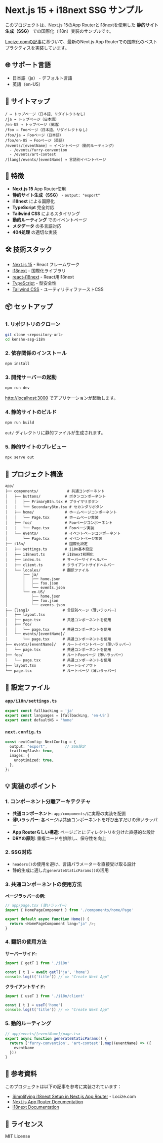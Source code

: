 # Next.js 15 + i18next SSG サンプル

このプロジェクトは、Next.js 15のApp Routerとi18nextを使用した **静的サイト生成（SSG）** での国際化（i18n）実装のサンプルです。

[Locize.comの記事](https://www.locize.com/blog/i18n-next-app-router)に基づいて、最新のNext.js App Routerでの国際化のベストプラクティスを実装しています。

## 🌐 サポート言語

- 日本語（ja） - デフォルト言語
- 英語（en-US）

## 📁 サイトマップ

```
/ → トップページ（日本語、リダイレクトなし）
/ja → トップページ（日本語）
/en-US → トップページ（英語）
/foo → Fooページ（日本語、リダイレクトなし）
/foo/ja → Fooページ（日本語）
/foo/en-US → Fooページ（英語）
/events/[eventName] → イベントページ（動的ルーティング）
  - /events/furry-convention
  - /events/art-contest
/[lang]/events/[eventName] → 言語別イベントページ
```

## 🚀 特徴

- **Next.js 15** App Router使用
- **静的サイト生成（SSG）** - `output: "export"`
- **i18next** による国際化
- **TypeScript** 完全対応
- **Tailwind CSS** によるスタイリング
- **動的ルーティング** でのイベントページ
- **メタデータ** の多言語対応
- **404処理** の適切な実装

## 🛠 技術スタック

- [Next.js 15](https://nextjs.org/) - React フレームワーク
- [i18next](https://www.i18next.com/) - 国際化ライブラリ
- [react-i18next](https://react.i18next.com/) - React用i18next
- [TypeScript](https://www.typescriptlang.org/) - 型安全性
- [Tailwind CSS](https://tailwindcss.com/) - ユーティリティファーストCSS

## 📦 セットアップ

### 1. リポジトリのクローン

```bash
git clone <repository-url>
cd kensho-ssg-i18n
```

### 2. 依存関係のインストール

```bash
npm install
```

### 3. 開発サーバーの起動

```bash
npm run dev
```

[http://localhost:3000](http://localhost:3000) でアプリケーションが起動します。

### 4. 静的サイトのビルド

```bash
npm run build
```

`out/` ディレクトリに静的ファイルが生成されます。

### 5. 静的サイトのプレビュー

```bash
npx serve out
```

## 📂 プロジェクト構造

```
app/
├── components/             # 共通コンポーネント
│   ├── buttons/           # ボタンコンポーネント
│   │   ├── PrimaryBtn.tsx # プライマリボタン
│   │   └── SecondaryBtn.tsx # セカンダリボタン
│   ├── home/              # ホームページコンポーネント
│   │   └── Page.tsx       # ホームページ実装
│   ├── foo/               # Fooページコンポーネント
│   │   └── Page.tsx       # Fooページ実装
│   └── events/            # イベントページコンポーネント
│       └── Page.tsx       # イベントページ実装
├── i18n/                  # 国際化設定
│   ├── settings.ts        # i18n基本設定
│   ├── i18next.ts        # i18next初期化
│   ├── index.ts          # サーバーサイドヘルパー
│   ├── client.ts         # クライアントサイドヘルパー
│   └── locales/          # 翻訳ファイル
│       ├── ja/
│       │   ├── home.json
│       │   ├── foo.json
│       │   └── events.json
│       └── en-US/
│           ├── home.json
│           ├── foo.json
│           └── events.json
├── [lang]/               # 言語別ページ（薄いラッパー）
│   ├── layout.tsx
│   ├── page.tsx          # 共通コンポーネントを使用
│   ├── foo/
│   │   └── page.tsx      # 共通コンポーネントを使用
│   └── events/[eventName]/
│       └── page.tsx      # 共通コンポーネントを使用
├── events/[eventName]/   # ルートイベントページ（薄いラッパー）
│   └── page.tsx          # 共通コンポーネントを使用
├── foo/                  # ルートFooページ（薄いラッパー）
│   └── page.tsx          # 共通コンポーネントを使用
├── layout.tsx            # ルートレイアウト
└── page.tsx              # ルートページ（薄いラッパー）
```

## 🔧 設定ファイル

### `app/i18n/settings.ts`
```typescript
export const fallbackLng = 'ja'
export const languages = [fallbackLng, 'en-US']
export const defaultNS = 'home'
```

### `next.config.ts`
```typescript
const nextConfig: NextConfig = {
  output: "export",        // SSG設定
  trailingSlash: true,
  images: {
    unoptimized: true,
  },
};
```

## 💡 実装のポイント

### 1. コンポーネント分離アーキテクチャ
- **共通コンポーネント**: `app/components/`に実際の実装を配置
- **薄いラッパー**: 各ページは共通コンポーネントを呼び出すだけの薄いラッパー
- **App Routerらしい構造**: ページごとにディレクトリを分けた直感的な設計
- **DRYの原則**: 重複コードを排除し、保守性を向上

### 2. SSG対応
- `headers()`の使用を避け、言語パラメーターを直接受け取る設計
- 静的生成に適した`generateStaticParams()`の活用

### 3. 共通コンポーネントの使用方法

**ページラッパーの例:**
```typescript
// app/page.tsx (薄いラッパー)
import { HomePageComponent } from './components/home/Page'

export default async function Home() {
  return <HomePageComponent lang="ja" />;
}
```

### 4. 翻訳の使用方法

**サーバーサイド:**
```typescript
import { getT } from './i18n'

const { t } = await getT('ja', 'home')
console.log(t('title')) // => "Create Next App"
```

**クライアントサイド:**
```typescript
import { useT } from './i18n/client'

const { t } = useT('home')
console.log(t('title')) // => "Create Next App"
```

### 5. 動的ルーティング
```typescript
// app/events/[eventName]/page.tsx
export async function generateStaticParams() {
  return ['furry-convention', 'art-contest'].map((eventName) => ({
    eventName
  }))
}
```

## 🌟 参考資料

このプロジェクトは以下の記事を参考に実装されています：

- [Simplifying i18next Setup in Next.js App Router](https://www.locize.com/blog/i18n-next-app-router) - Locize.com
- [Next.js App Router Documentation](https://nextjs.org/docs/app)
- [i18next Documentation](https://www.i18next.com/)

## 📝 ライセンス

MIT License
